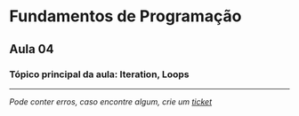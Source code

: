 # Fundamentos de Programação
## Aula 04
### Tópico principal da aula: Iteration, Loops
---
*Pode conter erros, caso encontre algum, crie um* [*ticket*](https://github.com/TiagoRG/uaveiro-leci/issues/new)